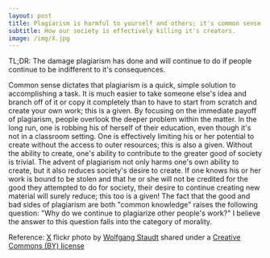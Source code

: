 ```yaml
---
layout: post
title: Plagiarism is harmful to yourself and others; it's common sense!
subtitle: How our society is effectively killing it's creators.
image: /img/X.jpg
---
```

TL;DR: The damage plagiarism has done and will continue to do if people continue to be indifferent to it's consequences.

Common sense dictates that plagiarism is a quick, simple solution to accomplishing a task. It is much easier to take someone else's idea and branch off of it or copy it completely than to have to start from scratch and create your own work; this is a given. By focusing on the immediate payoff of plagiarism, people overlook the deeper problem within the matter. In the long run, one is robbing his of herself of their education, even though it's not in a classroom setting. One is effectively limiting his or her potential to create without the access to outer resources; this is also a given. Without the ability to create, one's ability to contribute to the greater good of society is trivial. The advent of plagiarism not only harms one's own ability to create, but it also reduces society's desire to create. If one knows his or her work is bound to be stolen and that he or she will not be credited for the good they attempted to do for society, their desire to continue creating new material will surely reduce; this too is a given! The fact that the good and bad sides of plagiarism are both "common knowledge" raises the following question: "Why do we continue to plagiarize other people's work?" I believe the answer to this question falls into the category of morality.

Reference:
<a title="Plagiarism" href="https://www.flickr.com/photos/wolfgangstaudt/2757928374">X</a> flickr photo by <a href="https://www.flickr.com/photos/wolfgangstaudt">Wolfgang Staudt</a> shared under a <a href="https://creativecommons.org/licenses/by/2.0/">Creative Commons (BY) license</a> </small>
